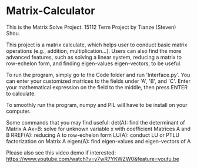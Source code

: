 # Matrix-Calculator

This is the Matrix Solve Project. 15112 Term Project by Tianze (Steven) Shou. 

This project is a matrix calculate, which helps user to conduct basic matrix operations (e.g., addition, multiplication...). Users can also find the more advanced features, such as solving a linear system, reducing a matrix to row-echelon form, and finding eigen-values eigen-vectors, to be useful. 

To run the program, simply go to the Code folder and run 'Interface.py'. You can enter your customized matrices to the fields under 'A', 'B', and 'C'. Enter your mathematical expression on the field to the middle, then press ENTER to calculate.

To smoothly run the program, numpy and PIL will have to be install on your computer. 


Some commands that you may find useful: 
det(A): find the determinant of Matrix A 
Ax=B: solve for unknown variable x with coefficient Matrices A and B 
RREF(A): reducing A to row-echelon form 
LU(A): conduct LU or PTLU factorization on Matrix A
eigen(A): find eigen-values and eigen-vectors of A


Please also see this video demo if interested: 
https://www.youtube.com/watch?v=y7wR7YKWZW0&feature=youtu.be 
